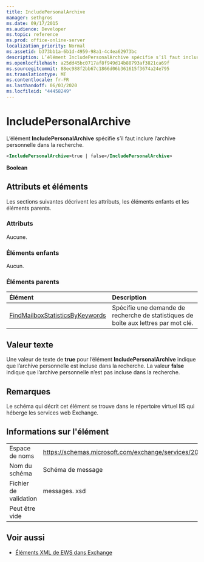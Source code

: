 ```yaml
---
title: IncludePersonalArchive
manager: sethgros
ms.date: 09/17/2015
ms.audience: Developer
ms.topic: reference
ms.prod: office-online-server
localization_priority: Normal
ms.assetid: b373bb1a-6b1d-4959-98a1-4c4ea62973bc
description: L’élément IncludePersonalArchive spécifie s’il faut inclure l’archive personnelle dans la recherche.
ms.openlocfilehash: a25dd45bc0717af8f949d14b88793af3821ca69f
ms.sourcegitcommit: 88ec988f2bb67c1866d06b361615f3674a24e795
ms.translationtype: MT
ms.contentlocale: fr-FR
ms.lasthandoff: 06/03/2020
ms.locfileid: "44458249"
---
```

# <a name="includepersonalarchive"></a>IncludePersonalArchive

L’élément **IncludePersonalArchive** spécifie s’il faut inclure l’archive personnelle dans la recherche. 
  
```XML
<IncludePersonalArchive>true | false</IncludePersonalArchive>
```

 **Boolean**
## <a name="attributes-and-elements"></a>Attributs et éléments

Les sections suivantes décrivent les attributs, les éléments enfants et les éléments parents.
  
### <a name="attributes"></a>Attributs

Aucune.
  
### <a name="child-elements"></a>Éléments enfants

Aucun.
  
### <a name="parent-elements"></a>Éléments parents

|**Élément**|**Description**|
|:-----|:-----|
|[FindMailboxStatisticsByKeywords](findmailboxstatisticsbykeywords.md) <br/> |Spécifie une demande de recherche de statistiques de boîte aux lettres par mot clé.  <br/> |
   
## <a name="text-value"></a>Valeur texte

Une valeur de texte de **true** pour l’élément **IncludePersonalArchive** indique que l’archive personnelle est incluse dans la recherche. La valeur **false** indique que l’archive personnelle n’est pas incluse dans la recherche. 
  
## <a name="remarks"></a>Remarques

Le schéma qui décrit cet élément se trouve dans le répertoire virtuel IIS qui héberge les services web Exchange.
  
## <a name="element-information"></a>Informations sur l'élément

|||
|:-----|:-----|
|Espace de noms  <br/> |https://schemas.microsoft.com/exchange/services/2006/messages  <br/> |
|Nom du schéma  <br/> |Schéma de message  <br/> |
|Fichier de validation  <br/> |messages. xsd  <br/> |
|Peut être vide  <br/> ||
   
## <a name="see-also"></a>Voir aussi



- [Éléments XML de EWS dans Exchange](ews-xml-elements-in-exchange.md)

